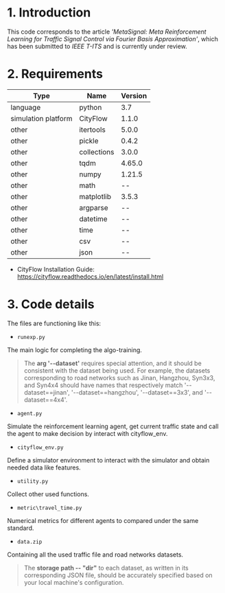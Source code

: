# 1. Introduction

This code corresponds to the article _'MetaSignal: Meta Reinforcement Learning for Traffic Signal Control via Fourier Basis Approximation'_, which has been submitted to _IEEE T-ITS_ and is currently under review.

# 2. Requirements

|Type|Name| Version |
|---|---|---------|
|language|python| 3.7     |
|simulation platform|CityFlow| 1.1.0   |
|other | itertools | 5.0.0  |
|other | pickle | 0.4.2 |
|other | collections | 3.0.0  |
|other | tqdm | 4.65.0 |
|other | numpy | 1.21.5  |
|other | math | --  |
|other | matplotlib |  3.5.3  |
|other | argparse | --  |
|other | datetime | --   |
|other | time | --  |
|other | csv | --  |
|other | json | --  |

- CityFlow Installation Guide: https://cityflow.readthedocs.io/en/latest/install.html

# 3. Code details

The files are functioning like this:

* ``runexp.py``

The main logic for completing the algo-training.
 > The **arg '--dataset'** requires special attention, and it should be consistent with the dataset being used. For example, the datasets corresponding to road networks such as Jinan, Hangzhou, Syn3x3, and Syn4x4 should have names that respectively match '--dataset==jinan', '--dataset==hangzhou', '--dataset==3x3', and '--dataset==4x4'.
 
* ``agent.py``

Simulate the reinforcement learning agent, get current traffic state and call the agent to make decision by interact with cityflow_env.

* ``cityflow_env.py``

Define a simulator environment to interact with the simulator and obtain needed data like features.

* ``utility.py``

Collect other used functions.

* ``metric\travel_time.py``

Numerical metrics for different agents to compared under the same standard.

* ``data.zip``

Containing all the used traffic file and road networks datasets. 

> The **storage path -- "dir"** to each dataset, as written in its corresponding JSON file, should be accurately specified based on your local machine's configuration.
